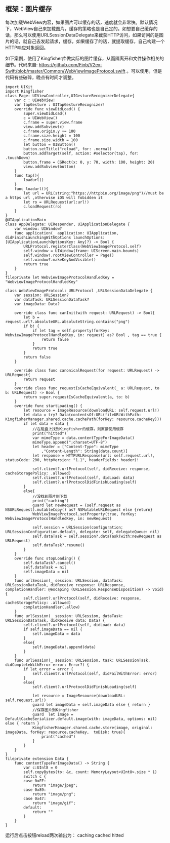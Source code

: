 
## 框架：图片缓存

每次加载WebView内容，如果图片可以缓存的话，速度就会非常快。默认情况下，WebView自己来加载图片，缓存的策略也是自己定的。如想要自己缓存的话，那么可以使用URLSessionDataDelegate来截获HTTP访问，如果访问的是图片的话，就自己去发起请求，缓存，如果缓存了的话，就提取缓存，自己构建一个HTTP响应对象返回。

如下案例，使用了Kingfisher库做实际的图片缓存，从而隔离开和文件操作相关的细节。代码来自: https://github.com/Finb/V2ex-Swift/blob/master/Common/WebViewImageProtocol.swift 。可以使用，但是代码有些破碎，晚点有时间才调整。



    import UIKit
    import Kingfisher
    class Page: UIViewController,UIGestureRecognizerDelegate{
        var c : UIWebView!
        var tapGesture : UITapGestureRecognizer!
        override func viewDidLoad() {
            super.viewDidLoad()
            c = UIWebView()
            c.frame = super.view.frame
            view.addSubview(c)
            c.frame.origin.y += 100
            c.frame.size.height = 100
            c.frame.size.width = 100
            let button = UIButton()
            button.setTitle("reload", for: .normal)
            button.addTarget(self, action: #selector(tap), for: .touchDown)
            button.frame = CGRect(x: 0, y: 70, width: 100, height: 20)
            view.addSubview(button)
        }
        func tap(){
            loadurl()
        }
        func loadurl(){
            let url = URL(string:"https://httpbin.org/image/png")//must be a https url ,otherwise iOS will fobidden it
            let ro = URLRequest(url:url!)
            c.loadRequest(ro)
        }
    }
    @UIApplicationMain
    class AppDelegate: UIResponder, UIApplicationDelegate {
        var window: UIWindow?
        func application(_ application: UIApplication, didFinishLaunchingWithOptions launchOptions: [UIApplicationLaunchOptionsKey: Any]?) -> Bool {
            URLProtocol.registerClass(WebViewImageProtocol.self)
            self.window = UIWindow(frame: UIScreen.main.bounds)
            self.window!.rootViewController = Page()
            self.window?.makeKeyAndVisible()
            return true
        }
    }
    fileprivate let WebviewImageProtocolHandledKey = "WebviewImageProtocolHandledKey"
    
    class WebViewImageProtocol: URLProtocol ,URLSessionDataDelegate {
        var session: URLSession?
        var dataTask: URLSessionDataTask?
        var imageData: Data?
        
        override class func canInit(with request: URLRequest) -> Bool{
            let b = request.url?.absoluteURL.absoluteString.contains("png")
            if b! {
                if let tag = self.property(forKey: WebviewImageProtocolHandledKey, in: request) as? Bool , tag == true {
                    return false
                }
                return true
            }
            return false
        }
        
        override class func canonicalRequest(for request: URLRequest) -> URLRequest{
            return request
        }
        override class func requestIsCacheEquivalent(_ a: URLRequest, to b: URLRequest) -> Bool {
            return super.requestIsCacheEquivalent(a, to: b)
        }
        override func startLoading() {
            let resource = ImageResource(downloadURL: self.request.url!)
            let data = try? Data(contentsOf:URL(fileURLWithPath: KingfisherManager.shared.cache.cachePath(forKey: resource.cacheKey)))
            if let data = data {
                //在磁盘上找到Kingfisher的缓存，则直接使用缓存
                print("hitted")
                var mimeType = data.contentTypeForImageData()
                mimeType.append(";charset=UTF-8")
                let header = ["Content-Type": mimeType
                    ,"Content-Length": String(data.count)]
                let response = HTTPURLResponse(url: self.request.url!, statusCode: 200, httpVersion: "1.1", headerFields: header)!
                
                self.client?.urlProtocol(self, didReceive: response, cacheStoragePolicy: .allowed)
                self.client?.urlProtocol(self, didLoad: data)
                self.client?.urlProtocolDidFinishLoading(self)
            }
            else{
                //没找到图片则下载
                print("caching")
                guard let newRequest = (self.request as NSURLRequest).mutableCopy() as? NSMutableURLRequest else {return}
                WebViewImageProtocol.setProperty(true, forKey: WebviewImageProtocolHandledKey, in: newRequest)
                
                self.session = URLSession(configuration: URLSessionConfiguration.default, delegate: self, delegateQueue: nil)
                self.dataTask = self.session?.dataTask(with:newRequest as URLRequest)
                self.dataTask?.resume()
            }
        }
        override func stopLoading() {
            self.dataTask?.cancel()
            self.dataTask = nil
            self.imageData = nil
        }
        func urlSession(_ session: URLSession, dataTask: URLSessionDataTask, didReceive response: URLResponse, completionHandler: @escaping (URLSession.ResponseDisposition) -> Void) {
            self.client?.urlProtocol(self, didReceive: response, cacheStoragePolicy: .allowed)
            completionHandler(.allow)
        }
        func urlSession(_ session: URLSession, dataTask: URLSessionDataTask, didReceive data: Data) {
            self.client?.urlProtocol(self, didLoad: data)
            if self.imageData == nil {
                self.imageData = data
            }
            else{
                self.imageData!.append(data)
            }
        }
        func urlSession(_ session: URLSession, task: URLSessionTask, didCompleteWithError error: Error?) {
            if let error = error {
                self.client?.urlProtocol(self, didFailWithError: error)
            }
            else{
                self.client?.urlProtocolDidFinishLoading(self)
                
                let resource = ImageResource(downloadURL: self.request.url!)
                guard let imageData = self.imageData else { return }
                //保存图片到Kingfisher
                guard  let image = DefaultCacheSerializer.default.image(with: imageData, options: nil) else { return }
                KingfisherManager.shared.cache.store(image, original: imageData, forKey: resource.cacheKey,  toDisk: true){
                    print("cached")
                }
            }
        }
    }
    fileprivate extension Data {
        func contentTypeForImageData() -> String {
            var c:UInt8 = 0
            self.copyBytes(to: &c, count: MemoryLayout<UInt8>.size * 1)
            switch c {
            case 0xFF:
                return "image/jpeg";
            case 0x89:
                return "image/png";
            case 0x47:
                return "image/gif";
            default:
                return ""
            }
        }
    }
运行后点击按钮reload两次输出为：
    caching
    cached
    hitted
